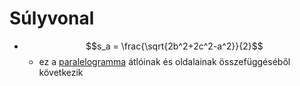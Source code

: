 # Súlyvonal

- $$s_a = \frac{\sqrt{2b^2+2c^2-a^2}}{2}$$
    - ez a [paralelogramma](../n%C3%A9gysz%C3%B6gek/paralelogramma.md) átlóinak és oldalainak összefüggéséből következik
